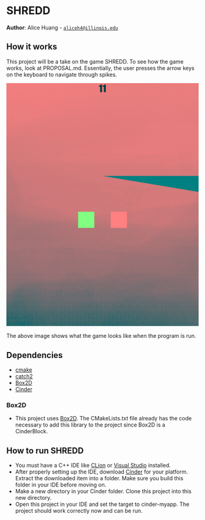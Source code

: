 # SHREDD

**Author**: Alice Huang - [`aliceh4@illinois.edu`](mailto:aliceh4@illinois.edu)

## How it works
This project will be a take on the game SHREDD. To see how the game works, look at PROPOSAL.md. Essentially, the user presses the arrow keys on the keyboard to navigate through spikes. 

![](assets/GameScreen.png)

The above image shows what the game looks like when the program is run.

## Dependencies

- [cmake](https://cmake.org/)
- [catch2](https://github.com/catchorg/Catch2)
- [Box2D](https://box2d.org/)
- [Cinder](https://libcinder.org/)

### Box2D

- This project uses [Box2D](https://box2d.org/). The CMakeLists.txt file already has the code necessary to add this library to the project since Box2D is a CinderBlock.

## How to run SHREDD

- You must have a C++ IDE like [CLion](https://www.jetbrains.com/clion/) or [Visual Studio](https://visualstudio.microsoft.com/) installed.
- After properly setting up the IDE, download [Cinder](https://libcinder.org/) for your platform. Extract the downloaded item into a folder. Make sure you build this folder in your IDE before moving on.
- Make a new directory in your Cinder folder. Clone this project into this new directory.
- Open this project in your IDE and set the target to cinder-myapp. The project should work correctly now and can be run.
